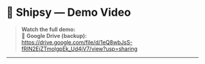 # 🎥 Shipsy — Demo Video

> **Watch the full demo:**  
> 🔗 **Google Drive (backup):** https://drive.google.com/file/d/1eQ8wbJsS-fRIN2EjZTmolgpEk_Ud4jV7/view?usp=sharing

---